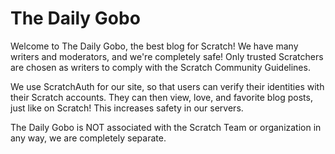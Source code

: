# The Daily Gobo
Welcome to The Daily Gobo, the best blog for Scratch! We have many writers and moderators, and we're completely safe! Only trusted Scratchers are chosen as writers to comply with the Scratch Community Guidelines.

We use ScratchAuth for our site, so that users can verify their identities with their Scratch accounts. They can then view, love, and favorite blog posts, just like on Scratch! This increases safety in our servers.

The Daily Gobo is NOT associated with the Scratch Team or organization in any way, we are completely separate.